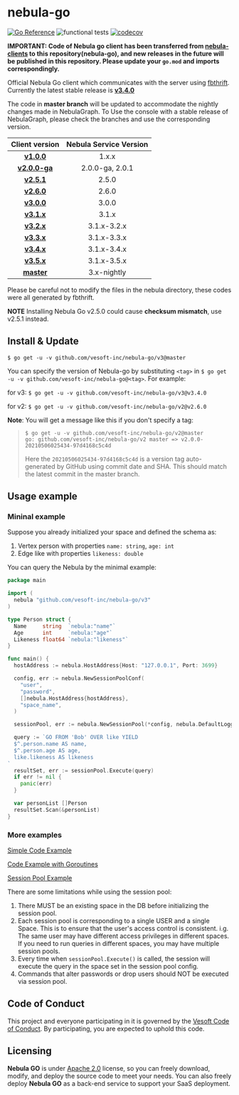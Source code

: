 # nebula-go

[![Go Reference](https://pkg.go.dev/badge/github.com/vesoft-inc/nebula-go/v3.svg)](https://pkg.go.dev/github.com/vesoft-inc/nebula-go/v3)
![functional tests](https://github.com/vesoft-inc/nebula-go/actions/workflows/test.yaml/badge.svg)
[![codecov](https://codecov.io/gh/vesoft-inc/nebula-go/branch/master/graph/badge.svg?token=dzUo5KdSux)](https://codecov.io/gh/vesoft-inc/nebula-go)

**IMPORTANT: Code of Nebula go client has been transferred from [nebula-clients](https://github.com/vesoft-inc/nebula-clients) to this repository(nebula-go), and new releases in the future will be published in this repository.
Please update your `go.mod` and imports correspondingly.**

Official Nebula Go client which communicates with the server using [fbthrift](https://github.com/vesoft-inc/fbthrift/). Currently the latest stable release is **[v3.4.0](https://github.com/vesoft-inc/nebula-go/tree/release-v3.4)**

The code in **master branch** will be updated to accommodate the nightly changes made in NebulaGraph.
To Use the console with a stable release of NebulaGraph, please check the branches and use the corresponding version.

|                             Client version                              | Nebula Service Version |
| :---------------------------------------------------------------------: | :--------------------: |
|     **[v1.0.0](https://github.com/vesoft-inc/nebula-go/tree/v1.0)**     |         1.x.x          |
| **[v2.0.0-ga](https://github.com/vesoft-inc/nebula-go/tree/v2.0.0-ga)** |    2.0.0-ga, 2.0.1     |
|    **[v2.5.1](https://github.com/vesoft-inc/nebula-go/tree/v2.5.1)**    |         2.5.0          |
|    **[v2.6.0](https://github.com/vesoft-inc/nebula-go/tree/v2.6.0)**    |         2.6.0          |
|    **[v3.0.0](https://github.com/vesoft-inc/nebula-go/tree/v3.0.0)**    |         3.0.0          |
|    **[v3.1.x](https://github.com/vesoft-inc/nebula-go/tree/v3.1.0)**    |         3.1.x          |
|    **[v3.2.x](https://github.com/vesoft-inc/nebula-go/tree/v3.2.0)**    |      3.1.x-3.2.x       |
|    **[v3.3.x](https://github.com/vesoft-inc/nebula-go/tree/v3.3.0)**    |      3.1.x-3.3.x       |
|    **[v3.4.x](https://github.com/vesoft-inc/nebula-go/tree/v3.4.0)**    |      3.1.x-3.4.x       |
|    **[v3.5.x](https://github.com/vesoft-inc/nebula-go/tree/v3.5.0)**    |      3.1.x-3.5.x       |
|    **[master](https://github.com/vesoft-inc/nebula-go/tree/master)**    |      3.x-nightly       |

Please be careful not to modify the files in the nebula directory, these codes were all generated by fbthrift.

**NOTE** Installing Nebula Go v2.5.0 could cause **checksum mismatch**, use v2.5.1 instead.

## Install & Update

```shell
$ go get -u -v github.com/vesoft-inc/nebula-go/v3@master
```

You can specify the version of Nebula-go by substituting `<tag>` in `$ go get -u -v github.com/vesoft-inc/nebula-go@<tag>`.
For example:

  for v3: `$ go get -u -v github.com/vesoft-inc/nebula-go/v3@v3.4.0`

  for v2: `$ go get -u -v github.com/vesoft-inc/nebula-go/v2@v2.6.0`

**Note**: You will get a message like this if you don't specify a tag:

> ```shell
> $ go get -u -v github.com/vesoft-inc/nebula-go/v2@master
> go: github.com/vesoft-inc/nebula-go/v2 master => v2.0.0-20210506025434-97d4168c5c4d
> ```
>
> Here the `20210506025434-97d4168c5c4d` is a version tag auto-generated by GitHub using commit date and SHA.
> This should match the latest commit in the master branch.

## Usage example

### Mininal example

Suppose you already initialized your space and defined the schema as:
1. Vertex person with properties `name: string`, `age: int`
2. Edge like with properties `likeness: double`

You can query the Nebula by the minimal example:

```go
package main

import (
  nebula "github.com/vesoft-inc/nebula-go/v3"
)

type Person struct {
  Name     string  `nebula:"name"`
  Age      int     `nebula:"age"`
  Likeness float64 `nebula:"likeness"`
}

func main() {
  hostAddress := nebula.HostAddress{Host: "127.0.0.1", Port: 3699}

  config, err := nebula.NewSessionPoolConf(
    "user",
    "password",
    []nebula.HostAddress{hostAddress},
    "space_name",
  )

  sessionPool, err := nebula.NewSessionPool(*config, nebula.DefaultLogger{})

  query := `GO FROM 'Bob' OVER like YIELD
  $^.person.name AS name,
  $^.person.age AS age,
  like.likeness AS likeness
`
  resultSet, err := sessionPool.Execute(query)
  if err != nil {
    panic(err)
  }

  var personList []Person
  resultSet.Scan(&personList)
}
```

### More examples

[Simple Code Example](https://github.com/vesoft-inc/nebula-go/tree/master/examples/basic_example/graph_client_basic_example.go)

[Code Example with Goroutines](https://github.com/vesoft-inc/nebula-go/tree/master/examples/goroutines_example/graph_client_goroutines_example.go)

[Session Pool Example](https://github.com/vesoft-inc/nebula-go/blob/master/examples/session_pool_example/session_pool_example.go)

There are some limitations while using the session pool:
1. There MUST be an existing space in the DB before initializing the session pool.
2. Each session pool is corresponding to a single USER and a single Space. This is to ensure that the user's access control is consistent. i.g. The same user may have different access privileges in different spaces. If you need to run queries in different spaces, you may have multiple session pools.
3. Every time when `sessionPool.Execute()` is called, the session will execute the query in the space set in the session pool config.
4. Commands that alter passwords or drop users should NOT be executed via session pool.

## Code of Conduct

This project and everyone participating in it is governed by the
[Vesoft Code of Conduct](CODE_OF_CONDUCT.md). By participating, you are
expected to uphold this code.

## Licensing

**Nebula GO** is under [Apache 2.0](https://www.apache.org/licenses/LICENSE-2.0) license, so you can freely download, modify, and deploy the source code to meet your needs. You can also freely deploy **Nebula GO** as a back-end service to support your SaaS deployment.
